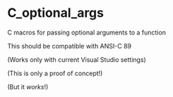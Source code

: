 # C_optional_args
C macros for passing optional arguments to a function

This should be compatible with ANSI-C 89  



(Works only with current Visual Studio settings)

(This is only a proof of concept!)

(But it *works*!)
